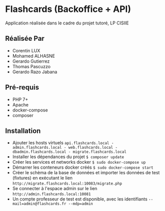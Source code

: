 # Flashcards (Backoffice + API)

Application réalisée dans le cadre du projet tutoré, LP CISIIE

## Réalisée Par

- Corentin LUX
- Mohamed ALHASNE
- Gerardo Gutierrez
- Thomas Pascuzzo
- Gerardo Razo Jabana

## Pré-requis

- PHP 7+
- Apache
- docker-compose
- composer

## Installation

- Ajouter les hosts virtuels `api.flashcards.local - admin.flashcards.local - web.flashcards.local - dbadmin.flashcards.local - migrate.flashcards.local`
- Installer les dépendances du projet `$ composer update`
- Créer les services et networks docker `$ sudo docker-compose up`
- Démarrer les conteneurs docker créés `$ sudo docker-compose start`
- Créer le schèma de la base de données et importer les données de test (fixtures) en exécutant le lien `http://migrate.flashcards.local:10083/migrate.php`
- Se connecter à l'espace admin sur le lien `http://admin.flashcards.local:10081`
- Un compte professeur de test est disponible, avec les identifiants `--mail=admin@flashcards.fr --mdp=admin`
